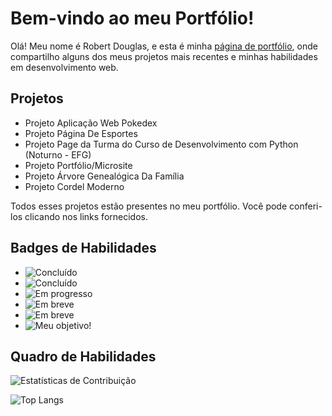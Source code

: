 # Bem-vindo ao meu Portfólio! 

Olá! Meu nome é Robert Douglas, e esta é minha <a href="https://robertdouglasaimon.github.io/projeto-portifolio/" targe="_blank">página de portfólio</a>, onde compartilho alguns dos meus projetos mais recentes e minhas habilidades em desenvolvimento web.

## Projetos

- Projeto Aplicação Web Pokedex
- Projeto Página De Esportes
- Projeto Page da Turma do Curso de Desenvolvimento com Python (Noturno - EFG)
- Projeto Portfólio/Microsite
- Projeto Árvore Genealógica Da Família
- Projeto Cordel Moderno

Todos esses projetos estão presentes no meu portfólio. Você pode conferi-los clicando nos links fornecidos.

## Badges de Habilidades

- ![Concluído](https://img.shields.io/badge/HTML5-Conclu%C3%ADdo-green)
- ![Concluído](https://img.shields.io/badge/CSS3-Conclu%C3%ADdo-green)
- ![Em progresso](https://img.shields.io/badge/JavaScript-Em%20progresso-yellow)
- ![Em breve](https://img.shields.io/badge/TypeScript-Em%20breve-lightgrey)
- ![Em breve](https://img.shields.io/badge/Tailwind%20CSS-Em%20breve-lightgrey)
- ![Meu objetivo!](https://img.shields.io/badge/React%20JS-Meu%20objetivo-blue)

## Quadro de Habilidades

![Estatísticas de Contribuição](https://github-readme-stats.vercel.app/api?username=robertdouglasaimon&show_icons=true&theme=dark)

![Top Langs](https://github-readme-stats.vercel.app/api/top-langs/?username=robertdouglasaimon&layout=compact&theme=dark)
